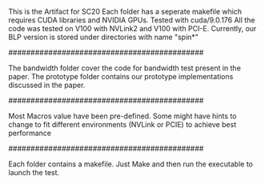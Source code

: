 This is the Artifact for SC20
Each folder has a seperate makefile which requires CUDA libraries and NVIDIA GPUs.
Tested with cuda/9.0.176
All the code was tested on V100 with NVLink2 and V100 with PCI-E.
Currently, our BLP version is stored under directories with name "spin*" 

############################################

The bandwidth folder cover the code for bandwidth test present in the paper.
The prototype folder contains our prototype implementations discussed in the paper.

############################################

Most Macros value have been pre-defined. Some might have hints to change to fit different environments (NVLink or PCIE) to achieve best performance

############################################


Each folder contains a makefile. Just Make and then run the executable to launch the test.

